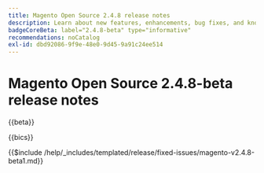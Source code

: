 ```yaml
---
title: Magento Open Source 2.4.8 release notes
description: Learn about new features, enhancements, bug fixes, and known issues in the 2.4.8 Magento Open Source release.
badgeCoreBeta: label="2.4.8-beta" type="informative"
recommendations: noCatalog
exl-id: dbd92086-9f9e-48e0-9d45-9a91c24ee514
---
```

# Magento Open Source 2.4.8-beta release notes

{{beta}}

{{bics}}

{{$include /help/_includes/templated/release/fixed-issues/magento-v2.4.8-beta1.md}}

